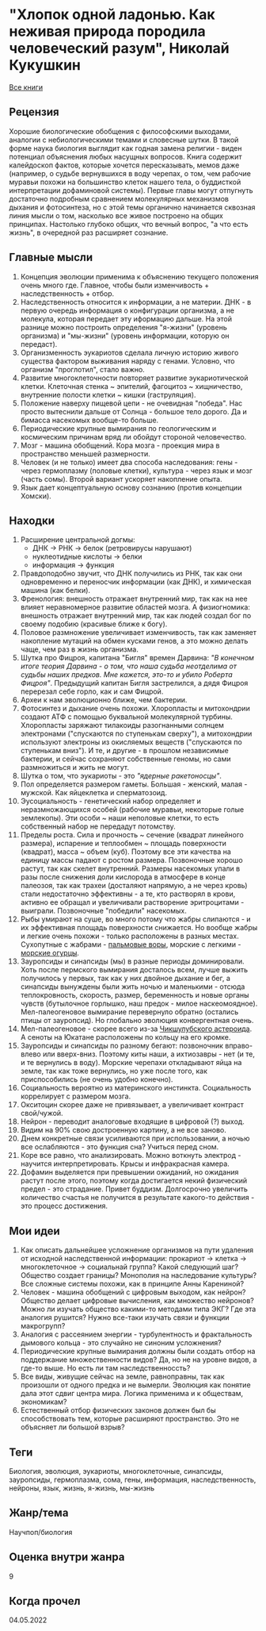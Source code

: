 # "Хлопок одной ладонью. Как неживая природа породила человеческий разум", Николай Кукушкин

[Все книги](../README.md)

## Рецензия

Хорошие биологические обобщения с философскими выходами, аналогии с небиологическими темами и словесные шутки. В такой форме наука биология выглядит как годная замена религии - виден потенциал объяснения любых насущных вопросов. Книга содержит калейдоскоп фактов, которые хочется пересказывать, мемов даже (например, о судьбе вернувшихся в воду черепах, о том, чем рабочие муравьи похожи на большинство клеток нашего тела, о буддисткой интерпретации дофаминовой системы). Первые главы могут отпугнуть достаточно подробным сравнением молекулярных механизмов дыхания и фотосинтеза, но с этой темы органично начинается сквозная линия мысли о том, насколько все живое построено на общих принципах. Настолько глубоко общих, что вечный вопрос, "а что есть жизнь", в очередной раз расширяет сознание.

## Главные мысли

1.  Концепция эволюции применима к объяснению текущего положения очень много где. Главное, чтобы были изменчивость + наследственность + отбор.
2.  Наследственность относится к информации, а не материи. ДНК - в первую очередь информация о конфигурации организма, а не молекула, которая передает эту иформацию дальше. На этой разнице можно построить определения "я-жизни" (уровень организма) и "мы-жизни" (уровень информации, которую он передаст).
3.  Организменность эукариотов сделала личную историю живого существа фактором выживания наряду с генами. Условно, что организм "проглотил", стало важно.
4.  Развитие многоклеточности повторяет развитие эукариотической клетки. Клеточная стенка \~ эпителий, фагоцитоз \~ хищничество, внутренние полости клетки \~ кишки (гаструляция).
5.  Положение наверху пищевой цепи - не очевидная "победа". Нас просто вытеснили дальше от Солнца - большое тело дорого. Да и бимасса насекомых вообще-то больше.
6.  Периодические крупные вымирания по геологическим и космическим причинам вряд ли обойдут стороной человечество.
7.  Мозг - машина обобщений. Кора мозга - проекция мира в пространство меньшей размерности.
8.  Человек (и не только) имеет два способа наследования: гены - через гермоплазму (половые клетки), культура - через язык и мозг (часть сомы). Второй вариант ускоряет накопление опыта.
9.  Язык дает концептуальную основу сознанию (против концепции Хомски).

## Находки

1.  Расширение центральной догмы: 
    * ДНК -> РНК -> белок (ретровирусы нарушают)
    * нуклеотидные кислоты -> белки
    * информация -> функция
2. Правдоподобно звучит, что ДНК получились из РНК, так как они одновременно и переносчик информации (как ДНК), и химическая машина (как белки).
3. Френология: внешность отражает внутренний мир, так как на нее влияет неравномерное развитие областей мозга. А физиогномика: внешность отражает внутренний мир, так как людей создал бог по своему подобию (красивые ближе к богу).
4. Половое размножение увеличивает изменчивость, так как заменяет накопление мутаций на обмен кусками генов, а это можно делать чаще, чем раз в жизнь организма.
5. Шутка про Фицроя, капитана "Бигля" времен Дарвина: *"В конечном итоге теория Дарвина - о том, что наша судьба неотделима от судьбы наших предков. Мне кажется, это-то и убило Роберта Фицроя"*. Предыдущий капитан Бигля застрелился, а дядя Фицроя перерезал себе горло, как и сам Фицрой.
6. Археи к нам эволюционно ближе, чем бактерии.
7. Фотосинтез и дыхание очень похожи. Хлоропласты и митохондрии создают АТФ с помощью буквальной молекулярной турбины. Хлоропласты заряжают тилакоиды разогнанными солнцем электронами ("спускаются по ступенькам сверху"), а митохондрии используют электроны из окисляемых веществ ("спускаются по ступенькам вниз"). И те, и другие - в прошлом независимые бактерии, и сейчас сохраняют собственные геномы, но сами размножиться и жить не могут.
8. Шутка о том, что эукариоты - это *"ядерные ракетоносцы"*.
9. Пол определяется размером гаметы. Большая - женский, малая - мужской. Как яйцеклетка и сперматозоид.
10. Эусоциальность - генетический набор определяет и неразмножающихся особей (рабочие муравьи, некоторые голые землекопы). Эти особи ~ наши неполовые клетки, то есть собственный набор не передадут потомству.
11. Пределы роста. Сила и прочность ~ сечение (квадрат линейного размера), испарение и теплообмен ~ площадь поверхности (квадрат), масса ~ объем (куб). Поэтому все эти качества на единицу массы падают с ростом размера. Позвоночные хорошо растут, так как скелет внутренний. Размеры насекомых упали в разы после снижения доли кислорода в атмосфере в конце палеозоя, так как трахеи (досталяют напрямую, а не через кровь) стали недостаточно эффективны - а те, кто растворял в крови, активно ее обращал и увеличивали растворение эритроцитами - выиграли. Позвоночные "победили" насекомых.
12. Рыбы умирают на суше, во много потому что жабры слипаются - и их эффективная площадь поверхности снижается. Но вообще жабры и легкие очень похожи - только расположены в разных местах. Сухопутные с жабрами - [пальмовые воры](https://en.wikipedia.org/wiki/Coconut_crab), морские с легкими - [морские огурцы](https://en.wikipedia.org/wiki/Sea_cucumber).
13. Зауропсиды и синапсиды (мы) в разные периоды доминировали. Хоть после пермского вымирания досталось всем, лучше выжить получилось у первых, так как у них двойное дыхание и бег, а синапсиды вынуждены были жить ночью и маленькими - отсюда теплокровность, скорость, размер, беременность и новые органы чувств (бутылочное горлышко, наш предок - милое наскеомоядное). Мел-палеогеновое вымирание перевернуло обратно (остались птицы от зауропсид). Но глобально эволюция конвергентная очень.
14. Мел-палеогеновое - скорее всего из-за [Чикшулубского астероида](https://en.wikipedia.org/wiki/Chicxulub_crater). А сеноты на Юкатане расположены по кольцу на его кромке. 
14. Зауропсиды и синапсиды по разному бегают: позвоночник вправо-влево или вверх-вниз. Поэтому киты наши, а ихтиозавры - нет (и те, и те вернулись в воду). Морские черепахи откладывают яйца на земле, так как тоже вернулись, но уже после того, как приспособились (не очень удобно конечно).
15. Социальность вероятно из материнского инстинкта. Социальность коррелирует с размером мозга.
16. Окситоцин скорее даже не привязывает, а увеличивает контраст свой/чужой.
17. Нейрон - переводит аналоговые входящие в цифровой (?) выход.
18. Видим на 90% свою достроенную картину, а не все заново.
19. Днем конкретные связи усиливаются при использовании, а ночью все ослабляются - это функция сна? Учиться перед сном.
20. Коре все равно, что анализировать. Можно воткнуть электрод - научится интерпретировать. Крысы и инфракрасная камера.
21. Дофамин выделяется при превышении ожиданий, но ожидания растут после этого, поэтому когда достигается некий физический предел - это страдание. Привет буддизм. Долгосрочно увеличить количество счастья не получится в результате какого-то действия - это процесс достижения.

## Мои идеи

1.  Как описать дальнейшее усложнение организмов на пути удаления от исходной наследственной информации: прокариот -> клетка -> многоклеточное -> социальнай группа? Какой следующий шаг? Общество создает границы? Монополия на наследование культуры? Все сложные системы похожи, как в принципе Анны Карениной?
2.  Человек - машина обобщений с цифровым выходом, как нейрон? Общество делает цифровые вычисления, как множество нейронов? Можно ли изучать общество какими-то методами типа ЭКГ? Где эта аналогия рушится? Нужно все-таки изучать связи и функции макрогрупп?
3.  Аналогия с рассеянием энергии - турбулентность и фрактальность дымового кольца - это случайно не синоним усложнения?
4.  Периодические крупные вымирания должны были создать отбор на поддержание множественности видов? Да, но не на уровне видов, а где-то выше. Но есть ли там наследственноссть?
5. Все виды, живущие сейчас на земле, равноправны, так как произошли от одного предка и не вымерли. Эволюция как понятие дала этот сдвиг центра мира. Логика применима и к обществам, экономикам?
6. Естественный отбор физических законов должен был бы способствовать тем, которые расширяют пространство. Это не объясняет ли большой взрыв?

## Теги

Биология, эволюция, эукариоты, многоклеточные, синапсиды, зауропсиды, гермоплазма, сома, гены, информация, наследственность, нейроны, язык, жизнь, я-жизнь, мы-жизнь

## Жанр/тема

Научпоп/биология

## Оценка внутри жанра

9

## Когда прочел

04.05.2022
